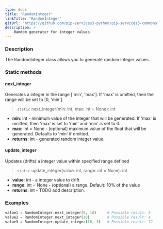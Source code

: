 ```yaml
---
type: docs
title: "RandomInteger"
linkTitle: "RandomInteger"
gitUrl: "https://github.com/pip-services3-python/pip-services3-commons-python"
description: >
    Random generator for integer values.
---
```


### Description

The RandomInteger class allows you to generate random integer values.

### Static methods

#### next_integer
Generates a integer in the range ['min', 'max']. If 'max' is omitted, then the range will be set to [0, 'min'].

> `static` next_integer(min: int, max: int = None): int

- **min**: int - minimum value of the integer that will be generated. 
If 'max' is omitted, then 'max' is set to 'min' and 'min' is set to 0.
- **max**: int = None - (optional) maximum value of the float that will be generated. Defaults to 'min' if omitted.
- **returns**: int - generated random integer value.

#### update_integer
Updates (drifts) a integer value within specified range defined

> `static` update_integer(value: int, range: int = None): int

- **value**: int - a integer value to drift.
- **range**: int = None - (optional) a range. Default: 10% of the value
- **returns**: int - TODO add description.

### Examples

```python
value1 = RandomInteger.next_integer(5, 10)     # Possible result: 5
value2 = RandomInteger.next_integer(10)        # Possible result: 4
value3 = RandomInteger.update_integer(10, 3)   # Possible result: 12
```
